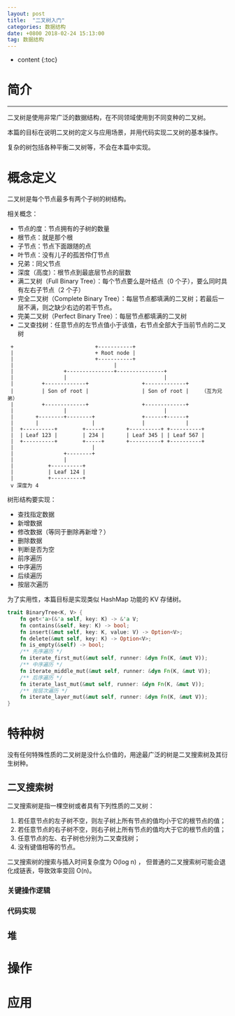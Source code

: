 ```yaml
---
layout: post
title:  "二叉树入门"
categories: 数据结构
date: +0800 2018-02-24 15:13:00
tag: 数据结构
---
```


* content
{:toc}

# 简介
--------------
二叉树是使用非常广泛的数据结构，在不同领域使用到不同变种的二叉树。

本篇的目标在说明二叉树的定义与应用场景，并用代码实现二叉树的基本操作。

复杂的树包括各种平衡二叉树等，不会在本篇中实现。

# 概念定义
二叉树是每个节点最多有两个子树的树结构。

相关概念：
- 节点的度：节点拥有的子树的数量
- 根节点：就是那个根
- 子节点：节点下面跟随的点
- 叶节点：没有儿子的孤苦伶仃节点
- 兄弟：同父节点
- 深度（高度）：根节点到最底层节点的层数
- 满二叉树（Full Binary Tree）：每个节点要么是叶结点（0 个子），要么同时具有左右子节点（2 个子）
- 完全二叉树（Complete Binary Tree）：每层节点都填满的二叉树；若最后一层不满，则之缺少右边的若干节点。
- 完美二叉树（Perfect Binary Tree）：每层节点都填满的二叉树
- 二叉查找树：任意节点的左节点值小于该值，右节点全部大于当前节点的二叉树

```
 +                          +-----------+
 |                          + Root node |
 |                          +-----------+
 |                                |
 |                +---------------+---------------+
 |                |                               |
 |         +-------------+                 +-------------+
 |         | Son of root |                 | Son of root |    （互为兄弟）
 |         +-------------+                 +-------------+
 |                |                               |
 |       +--------+--------+               +------+------+
 |       |                 |               |             |
 |  +----------+        +-----+       +----------+ +----------+
 |  | Leaf 123 |        | 234 |       | Leaf 345 | | Leaf 567 |
 |  +----------+        +-----+       +----------+ +----------+
 |                         |
 |                +--------+
 |                |
 |           +----------+
 |           | Leaf 124 |
 |           +----------+
 v 深度为 4
```

树形结构要实现：
- 查找指定数据
- 新增数据
- 修改数据（等同于删除再新增？）
- 删除数据
- 判断是否为空
- 前序遍历
- 中序遍历
- 后续遍历
- 按层次遍历

为了实用性，本篇目标是实现类似 HashMap 功能的 KV 存储树。
```rust
trait BinaryTree<K, V> {
    fn get<'a>(&'a self, key: K) -> &'a V;
    fn contains(&self, key: K) -> bool;
    fn insert(&mut self, key: K, value: V) -> Option<V>;
    fn delete(&mut self, key: K) -> Option<V>;
    fn is_empty(&self) -> bool;
    /** 先序遍历 */
    fn iterate_first_mut(&mut self, runner: &dyn Fn(K, &mut V));
    /** 中序遍历 */
    fn iterate_middle_mut(&mut self, runner: &dyn Fn(K, &mut V));
    /** 后序遍历 */
    fn iterate_last_mut(&mut self, runner: &dyn Fn(K, &mut V));
    /** 按层次遍历 */
    fn iterate_layer_mut(&mut self, runner: &dyn Fn(K, &mut V));
}
```

# 特种树
没有任何特殊性质的二叉树是没什么价值的，用途最广泛的树是二叉搜索树及其衍生树种。

## 二叉搜索树
二叉搜索树是指一棵空树或者具有下列性质的二叉树：
1. 若任意节点的左子树不空，则左子树上所有节点的值均小于它的根节点的值；
2. 若任意节点的右子树不空，则右子树上所有节点的值均大于它的根节点的值；
3. 任意节点的左、右子树也分别为二叉查找树；
4. 没有键值相等的节点。

二叉搜索树的搜索与插入时间复杂度为 O(log n) ，
但普通的二叉搜索树可能会退化成链表，导致效率变回 O(n)。

### 关键操作逻辑

### 代码实现

## 堆

# 操作

# 应用
